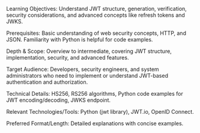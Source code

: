 Learning Objectives: Understand JWT structure, generation, verification, security considerations, and advanced concepts like refresh tokens and JWKS.

Prerequisites: Basic understanding of web security concepts, HTTP, and JSON. Familiarity with Python is helpful for code examples.

Depth & Scope: Overview to intermediate, covering JWT structure, implementation, security, and advanced features.

Target Audience: Developers, security engineers, and system administrators who need to implement or understand JWT-based authentication and authorization.

Technical Details: HS256, RS256 algorithms, Python code examples for JWT encoding/decoding, JWKS endpoint.

Relevant Technologies/Tools: Python (jwt library), JWT.io, OpenID Connect.

Preferred Format/Length: Detailed explanations with concise examples.
